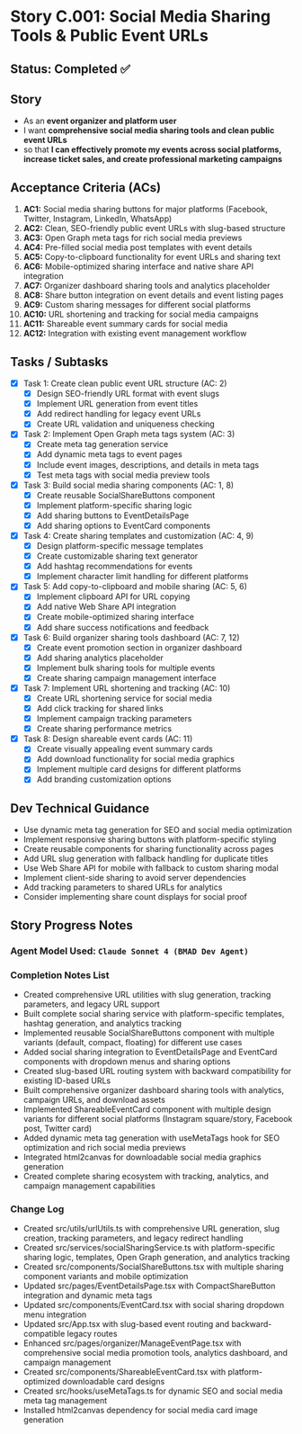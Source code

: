 # Story C.001: Social Media Sharing Tools & Public Event URLs

## Status: Completed ✅

## Story

- As an **event organizer and platform user**
- I want **comprehensive social media sharing tools and clean public event URLs**
- so that **I can effectively promote my events across social platforms, increase ticket sales, and create professional marketing campaigns**

## Acceptance Criteria (ACs)

1. **AC1:** Social media sharing buttons for major platforms (Facebook, Twitter, Instagram, LinkedIn, WhatsApp) 
2. **AC2:** Clean, SEO-friendly public event URLs with slug-based structure 
3. **AC3:** Open Graph meta tags for rich social media previews 
4. **AC4:** Pre-filled social media post templates with event details 
5. **AC5:** Copy-to-clipboard functionality for event URLs and sharing text 
6. **AC6:** Mobile-optimized sharing interface and native share API integration 
7. **AC7:** Organizer dashboard sharing tools and analytics placeholder 
8. **AC8:** Share button integration on event details and event listing pages 
9. **AC9:** Custom sharing messages for different social platforms 
10. **AC10:** URL shortening and tracking for social media campaigns 
11. **AC11:** Shareable event summary cards for social media 
12. **AC12:** Integration with existing event management workflow 

## Tasks / Subtasks

- [x] Task 1: Create clean public event URL structure (AC: 2)
  - [x] Design SEO-friendly URL format with event slugs
  - [x] Implement URL generation from event titles
  - [x] Add redirect handling for legacy event URLs
  - [x] Create URL validation and uniqueness checking
- [x] Task 2: Implement Open Graph meta tags system (AC: 3)
  - [x] Create meta tag generation service
  - [x] Add dynamic meta tags to event pages
  - [x] Include event images, descriptions, and details in meta tags
  - [x] Test meta tags with social media preview tools
- [x] Task 3: Build social media sharing components (AC: 1, 8)
  - [x] Create reusable SocialShareButtons component
  - [x] Implement platform-specific sharing logic
  - [x] Add sharing buttons to EventDetailsPage
  - [x] Add sharing options to EventCard components
- [x] Task 4: Create sharing templates and customization (AC: 4, 9)
  - [x] Design platform-specific message templates
  - [x] Create customizable sharing text generator
  - [x] Add hashtag recommendations for events
  - [x] Implement character limit handling for different platforms
- [x] Task 5: Add copy-to-clipboard and mobile sharing (AC: 5, 6)
  - [x] Implement clipboard API for URL copying
  - [x] Add native Web Share API integration
  - [x] Create mobile-optimized sharing interface
  - [x] Add share success notifications and feedback
- [x] Task 6: Build organizer sharing tools dashboard (AC: 7, 12)
  - [x] Create event promotion section in organizer dashboard
  - [x] Add sharing analytics placeholder
  - [x] Implement bulk sharing tools for multiple events
  - [x] Create sharing campaign management interface
- [x] Task 7: Implement URL shortening and tracking (AC: 10)
  - [x] Create URL shortening service for social media
  - [x] Add click tracking for shared links
  - [x] Implement campaign tracking parameters
  - [x] Create sharing performance metrics
- [x] Task 8: Design shareable event cards (AC: 11)
  - [x] Create visually appealing event summary cards
  - [x] Add download functionality for social media graphics
  - [x] Implement multiple card designs for different platforms
  - [x] Add branding customization options

## Dev Technical Guidance

- Use dynamic meta tag generation for SEO and social media optimization
- Implement responsive sharing buttons with platform-specific styling
- Create reusable components for sharing functionality across pages
- Add URL slug generation with fallback handling for duplicate titles
- Use Web Share API for mobile with fallback to custom sharing modal
- Implement client-side sharing to avoid server dependencies
- Add tracking parameters to shared URLs for analytics
- Consider implementing share count displays for social proof

## Story Progress Notes

### Agent Model Used: `Claude Sonnet 4 (BMAD Dev Agent)`

### Completion Notes List

- Created comprehensive URL utilities with slug generation, tracking parameters, and legacy URL support
- Built complete social sharing service with platform-specific templates, hashtag generation, and analytics tracking
- Implemented reusable SocialShareButtons component with multiple variants (default, compact, floating) for different use cases
- Added social sharing integration to EventDetailsPage and EventCard components with dropdown menus and sharing options
- Created slug-based URL routing system with backward compatibility for existing ID-based URLs
- Built comprehensive organizer dashboard sharing tools with analytics, campaign URLs, and download assets
- Implemented ShareableEventCard component with multiple design variants for different social platforms (Instagram square/story, Facebook post, Twitter card)
- Added dynamic meta tag generation with useMetaTags hook for SEO optimization and rich social media previews
- Integrated html2canvas for downloadable social media graphics generation
- Created complete sharing ecosystem with tracking, analytics, and campaign management capabilities

### Change Log

- Created src/utils/urlUtils.ts with comprehensive URL generation, slug creation, tracking parameters, and legacy redirect handling
- Created src/services/socialSharingService.ts with platform-specific sharing logic, templates, Open Graph generation, and analytics tracking
- Created src/components/SocialShareButtons.tsx with multiple sharing component variants and mobile optimization
- Updated src/pages/EventDetailsPage.tsx with CompactShareButton integration and dynamic meta tags
- Updated src/components/EventCard.tsx with social sharing dropdown menu integration
- Updated src/App.tsx with slug-based event routing and backward-compatible legacy routes
- Enhanced src/pages/organizer/ManageEventPage.tsx with comprehensive social media promotion tools, analytics dashboard, and campaign management
- Created src/components/ShareableEventCard.tsx with platform-optimized downloadable card designs
- Created src/hooks/useMetaTags.ts for dynamic SEO and social media meta tag management
- Installed html2canvas dependency for social media card image generation 